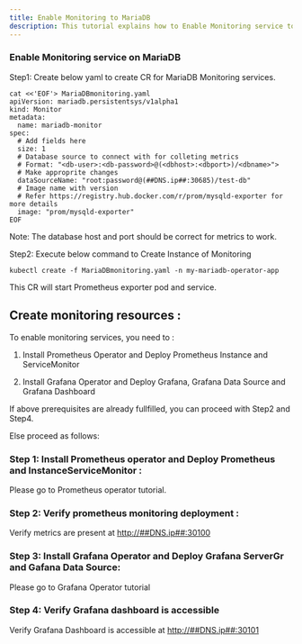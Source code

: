 ```yaml
---
title: Enable Monitoring to MariaDB
description: This tutorial explains how to Enable Monitoring service to MariaDB
---
```


### Enable Monitoring service on MariaDB 

Step1: Create below yaml to create CR for MariaDB Monitoring services.

```execute
cat <<'EOF'> MariaDBmonitoring.yaml
apiVersion: mariadb.persistentsys/v1alpha1
kind: Monitor
metadata:
  name: mariadb-monitor
spec:
  # Add fields here
  size: 1
  # Database source to connect with for colleting metrics
  # Format: "<db-user>:<db-password>@(<dbhost>:<dbport>)/<dbname>">
  # Make approprite changes 
  dataSourceName: "root:password@(##DNS.ip##:30685)/test-db"
  # Image name with version
  # Refer https://registry.hub.docker.com/r/prom/mysqld-exporter for more details
  image: "prom/mysqld-exporter"
EOF
```

Note: The database host and port should be correct for metrics to work.


Step2: Execute below command to Create Instance of Monitoring 

```execute
kubectl create -f MariaDBmonitoring.yaml -n my-mariadb-operator-app
```

This CR will start Prometheus exporter pod and service. 



## Create monitoring resources :

To enable monitoring services, you need to :

1. Install Prometheus Operator and Deploy Prometheus Instance and ServiceMonitor 

2. Install Grafana Operator and Deploy Grafana, Grafana Data Source and Grafana Dashboard

If above prerequisites are already fullfilled, you can proceed with Step2 and Step4.

Else proceed as follows: 


### Step 1: Install Prometheus operator and Deploy Prometheus and InstanceServiceMonitor :
 
 Please go to Prometheus operator tutorial.


### Step 2: Verify prometheus monitoring deployment :


Verify metrics are present at [http://##DNS.ip##:30100](http://##DNS.ip##:30100/)



### Step 3: Install Grafana Operator and Deploy Grafana ServerGr and Gafana Data Source: 


Please go to Grafana Operator tutorial 



### Step 4: Verify Grafana dashboard is accessible


Verify Grafana Dashboard is accessible at [http://##DNS.ip##:30101](http://##DNS.ip##:30101/)





